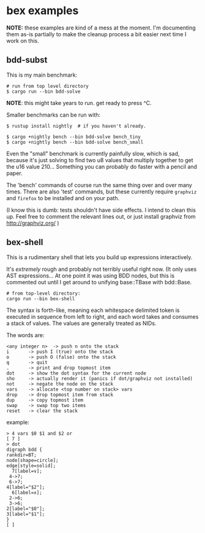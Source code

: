 
# bex examples

**NOTE:** these examples are kind of a mess at the moment. I'm documenting them as-is partially to make the cleanup process a bit easier next time I work on this.

## bdd-subst

This is my main benchmark:

    # run from top level directory
    $ cargo run --bin bdd-solve

**NOTE**: this might take years to run. get ready to press ^C.

Smaller benchmarks can be run with:

    $ rustup install nightly  # if you haven't already.

	$ cargo +nightly bench --bin bdd-solve bench_tiny
	$ cargo +nightly bench --bin bdd-solve bench_small

Even the "small" benchmark is currently painfully slow, which is sad, because it's just solving to find two u8 values that multiply together to get the u16 value 210... Something you can probably do faster with a pencil and paper.

The 'bench' commands of course run the same thing over and over many times. There are also 'test' commands, but these currently require `graphviz` and `firefox` to be installed and on your path.

(I know this is dumb: tests shouldn't have side effects. I intend to clean this up. Feel free to comment the relevant lines out, or just install graphviz from http://graphviz.org/ )


## bex-shell

This is a rudimentary shell that lets you build up expressions interactively.

It's *extremely* rough and probably not terribly useful right now. (It only
uses AST expressions... At one point it was using BDD nodes, but this is commented out until I get around to unifying base::TBase with bdd::Base.

    # from top-level directory:
    cargo run --bin bex-shell

The syntax is forth-like, meaning each whitespace delimited token is executed in sequence from left to right, and each word takes and consumes a stack of values. The values are generally treated as NIDs.

The words are:

    <any integer n>  -> push n onto the stack
	i       -> push I (true) onto the stack
    o       -> push O (false) onto the stack
	q       -> quit
	.       -> print and drop topmost item
    dot     -> show the dot syntax for the current node
    sho     -> actually render it (panics if dot/graphviz not installed)
    not     -> negate the node on the stack
    vars    -> allocate <top number on stack> vars
    drop    -> drop topmost item from stack
	dup     -> copy topmost item
	swap    -> swap top two items
    reset   -> clear the stack


example:

    > 4 vars $0 $1 and $2 or
    [ 7 ]
    > dot
    digraph bdd {
    rankdir=BT;
    node[shape=circle];
    edge[style=solid];
      7[label=∨];
     4->7;
     6->7;
    4[label="$2"];
      6[label=∧];
     2->6;
     3->6;
    2[label="$0"];
    3[label="$1"];
    }
    [ ]
